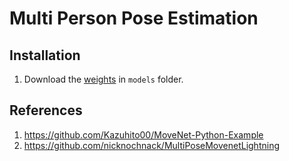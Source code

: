 # Multi Person Pose Estimation

## Installation
1. Download the [weights](https://tfhub.dev/google/lite-model/movenet/multipose/lightning/tflite/float16/1) in `models` folder.

## References
1. https://github.com/Kazuhito00/MoveNet-Python-Example
2. https://github.com/nicknochnack/MultiPoseMovenetLightning